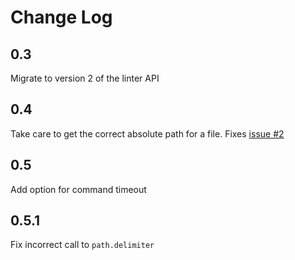 # Change Log

## 0.3
Migrate to version 2 of the linter API

## 0.4
Take care to get the correct absolute path for a file. Fixes [issue #2](https://github.com/francis36012/linter-kotlin/issues/2)

## 0.5
Add option for command timeout

## 0.5.1
Fix incorrect call to `path.delimiter`
